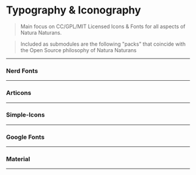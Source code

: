 # Typography & Iconography

> Main focus on CC/GPL/MIT Licensed Icons & Fonts for all aspects of Natura Naturans. 

> Included as submodules are the following "packs" that coincide with the Open Source philosophy of Natura Naturans

---

### Nerd Fonts



---

### Articons



---

### Simple-Icons



---

### Google Fonts



---

### Material



---

